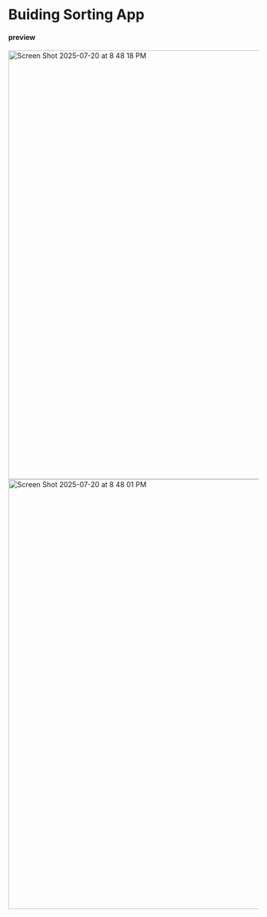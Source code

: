 # Buiding Sorting App
#### preview
<img width="1437" height="862" alt="Screen Shot 2025-07-20 at 8 48 18 PM" src="https://github.com/user-attachments/assets/23f6f02c-7057-454c-92a6-57a916948081" />
<img width="1439" height="864" alt="Screen Shot 2025-07-20 at 8 48 01 PM" src="https://github.com/user-attachments/assets/403389d4-feea-411b-8447-f6f3631c607b" />
